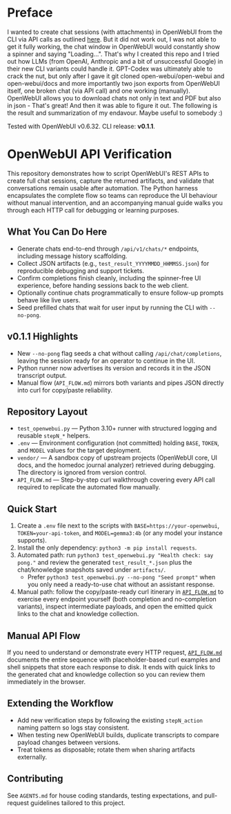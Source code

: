 # Preface
I wanted to create chat sessions (with attachments) in OpenWebUI from the CLI via API calls as outlined [here]([url](https://docs.openwebui.com/tutorials/integrations/backend-controlled-ui-compatible-flow/)). But it did not work out, I was not able to get it fully working, the chat window in OpenWebUI would constantly show a spinner and saying "Loading...". That's why I created this repo and I tried out how LLMs (from OpenAI, Anthropic and a bit of unsuccessful Google) in their new CLI variants could handle it. GPT-Codex was ultimately able to crack the nut, but only after I gave it git cloned open-webui/open-webui and open-webui/docs and more importantly two json exports from OpenWebUI itself, one broken chat (via API call) and one working (manually). OpenWebUI allows you to download chats not only in text and PDF but also in json - That's great! And then it was able to figure it out. The following is the result and summarization of my endavour. Maybe useful to somebody :)

Tested with OpenWebUI v0.6.32. CLI release: **v0.1.1**.

# OpenWebUI API Verification

This repository demonstrates how to script OpenWebUI's REST APIs to create full chat sessions, capture the returned artifacts, and validate that conversations remain usable after automation. The Python harness encapsulates the complete flow so teams can reproduce the UI behaviour without manual intervention, and an accompanying manual guide walks you through each HTTP call for debugging or learning purposes.

## What You Can Do Here
- Generate chats end-to-end through `/api/v1/chats/*` endpoints, including message history scaffolding.
- Collect JSON artifacts (e.g., `test_result_YYYYMMDD_HHMMSS.json`) for reproducible debugging and support tickets.
- Confirm completions finish cleanly, including the spinner-free UI experience, before handing sessions back to the web client.
- Optionally continue chats programmatically to ensure follow-up prompts behave like live users.
- Seed prefilled chats that wait for user input by running the CLI with `--no-pong`.

## v0.1.1 Highlights
- New `--no-pong` flag seeds a chat without calling `/api/chat/completions`, leaving the session ready for an operator to continue in the UI.
- Python runner now advertises its version and records it in the JSON transcript output.
- Manual flow (`API_FLOW.md`) mirrors both variants and pipes JSON directly into curl for copy/paste reliability.

## Repository Layout
- `test_openwebui.py` — Python 3.10+ runner with structured logging and reusable `stepN_*` helpers.
- `.env` — Environment configuration (not committed) holding `BASE`, `TOKEN`, and `MODEL` values for the target deployment.
- `vendor/` — A sandbox copy of upstream projects (OpenWebUI core, UI docs, and the homedoc journal analyzer) retrieved during debugging. The directory is ignored from version control.
- `API_FLOW.md` — Step-by-step curl walkthrough covering every API call required to replicate the automated flow manually.

## Quick Start
1. Create a `.env` file next to the scripts with `BASE=https://your-openwebui`, `TOKEN=your-api-token`, and `MODEL=gemma3:4b` (or any model your instance supports).
2. Install the only dependency: `python3 -m pip install requests`.
3. Automated path: run `python3 test_openwebui.py "Health check: say pong."` and review the generated `test_result_*.json` plus the chat/knowledge snapshots saved under `artifacts/`.
   - Prefer `python3 test_openwebui.py --no-pong "Seed prompt"` when you only need a ready-to-use chat without an assistant response.
4. Manual path: follow the copy/paste-ready curl itinerary in [`API_FLOW.md`](./API_FLOW.md) to exercise every endpoint yourself (both completion and no-completion variants), inspect intermediate payloads, and open the emitted quick links to the chat and knowledge collection.

## Manual API Flow
If you need to understand or demonstrate every HTTP request, [`API_FLOW.md`](./API_FLOW.md) documents the entire sequence with placeholder-based curl examples and shell snippets that store each response to disk. It ends with quick links to the generated chat and knowledge collection so you can review them immediately in the browser.

## Extending the Workflow
- Add new verification steps by following the existing `stepN_action` naming pattern so logs stay consistent.
- When testing new OpenWebUI builds, duplicate transcripts to compare payload changes between versions.
- Treat tokens as disposable; rotate them when sharing artifacts externally.

## Contributing
See `AGENTS.md` for house coding standards, testing expectations, and pull-request guidelines tailored to this project.
